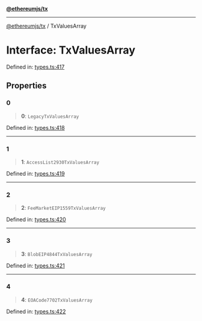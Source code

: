 [**@ethereumjs/tx**](../README.md)

***

[@ethereumjs/tx](../README.md) / TxValuesArray

# Interface: TxValuesArray

Defined in: [types.ts:417](https://github.com/ethereumjs/ethereumjs-monorepo/blob/master/packages/tx/src/types.ts#L417)

## Properties

### 0

> **0**: `LegacyTxValuesArray`

Defined in: [types.ts:418](https://github.com/ethereumjs/ethereumjs-monorepo/blob/master/packages/tx/src/types.ts#L418)

***

### 1

> **1**: `AccessList2930TxValuesArray`

Defined in: [types.ts:419](https://github.com/ethereumjs/ethereumjs-monorepo/blob/master/packages/tx/src/types.ts#L419)

***

### 2

> **2**: `FeeMarketEIP1559TxValuesArray`

Defined in: [types.ts:420](https://github.com/ethereumjs/ethereumjs-monorepo/blob/master/packages/tx/src/types.ts#L420)

***

### 3

> **3**: `BlobEIP4844TxValuesArray`

Defined in: [types.ts:421](https://github.com/ethereumjs/ethereumjs-monorepo/blob/master/packages/tx/src/types.ts#L421)

***

### 4

> **4**: `EOACode7702TxValuesArray`

Defined in: [types.ts:422](https://github.com/ethereumjs/ethereumjs-monorepo/blob/master/packages/tx/src/types.ts#L422)
